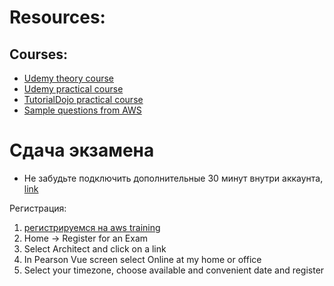 # Resources:

## Courses:

* [Udemy theory course](https://www.udemy.com/course/aws-certified-solutions-architect-associate-saa-c03/)
* [Udemy practical course](https://www.udemy.com/course/practice-exams-aws-certified-solutions-architect-associate/)
* [TutorialDojo practical course](https://portal.tutorialsdojo.com/courses/aws-certified-solutions-architect-associate-practice-exams/)
* [Sample questions from AWS](https://d1.awsstatic.com/training-and-certification/docs-sa-assoc/AWS-Certified-Solutions-Architect-Associate_Sample-Questions.pdf)

# Сдача экзамена

* Не забудьте подключить дополнительные 30 минут внутри
  аккаунта, [link](https://www.linkedin.com/pulse/30-minute-extension-your-aws-certification-exam-garcia-lozano/)

Регистрация:

1. [регистрируемся на aws training](https://www.aws.training/certification?banner=exam-prep)
2. Home -> Register for an Exam
3. Select Architect and click on a link
4. In Pearson Vue screen select Online at my home or office
5. Select your timezone, choose available and convenient date and register












